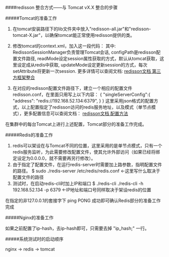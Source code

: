 ####redisson 整合方式——与 Tomcat vX.X 整合的步骤

#####Tomcat的准备工作

1. 在tomcat安装路径下的lib文件夹中放入"redisson-all.jar"和"redisson-tomcat-X.jar"，以确保tomcat能正常使用redisson提供的类。

2. 修改tomcat的context.xml，加入这一段代码：
	<Manager className="org.redisson.tomcat.RedissonSessionManager"
				configPath="${catalina.base}/conf/redisson.conf"
				readMode="REDIS"
				updateMode="DEFAULT" />
	其中:
	RedissonSessionManager负责管理Tomcat会话,
	configPath是redisson配置文件路径,
	readMode设定session属性获取的方式，默认从tomcat获取，这里设定成从redis中获取,
	updateMode设定更新session的方式，每次setAttribute将更新一次session.
	更多详情可以查阅文档:
	[redisson文档 第三方框架整合](https://github.com/redisson/redisson/wiki/14.-%E7%AC%AC%E4%B8%89%E6%96%B9%E6%A1%86%E6%9E%B6%E6%95%B4%E5%90%88)
	
3. 在对应的redisson配置文件路径下，建立一个相应的配置文件redisson.conf，在里面只用写上以下内容：
	{
	"singleServerConfig":{
		"address": "redis://192.168.52.134:6379",
		}
	}
	这里采用json格式的配置方式，以上配置指定了redisson访问的redis服务地址，以及模式（单节点模式），更多配置信息可以查阅文档：
	[redisson文档 配置方法](https://github.com/redisson/redisson/wiki/2.-%E9%85%8D%E7%BD%AE%E6%96%B9%E6%B3%95)

在集群中的每台Tomcat上进行上述配置，Tomcat部分的准备工作完成。

#####Redis的准备工作

1. redis可以架设在与Tomcat不同的位置，这里采用的是单节点模式，只有一个redis服务监听，为此需要修改配置文件，使其允许外部访问（如果已经将绑定设定为0.0.0.0，就不需要再另行修改）。
2. 由于指定了配置文件，在运行redis-server时需要加上路参数，指明配置文件的路径。
	$ sudo ./redis-server /etc/redis/redis.conf  ←这里写什么取决于配置文件的路径
3. 测试时，在启动redis-cli时加上IP和端口
	$ ./redis-cli ./redis-cli -h 192.168.52.134 -p 6379 ←IP地址和端口号同样取决于架设redis的位置

在指定的非127.0.0.1的套接字下 ping PONG 成功即可确认Redis部分的准备工作完成

#####Nginx的准备工作

如果之前配置了ip-hash，去ip-hash即可，只需要去掉 "ip_hash;" 一行。

#####系统测试时的启动顺序

nginx -> redis -> tomcat